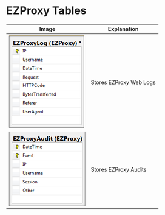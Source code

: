 # EZProxy Tables

|Image|Explanation|
|-----|-----------|
|![EZProxyLog.png](EZProxyLog.png)|Stores EZProxy Web Logs|
|![EZProxyAudit.png](EZProxyAudit.png)|Stores EZProxy Audits|